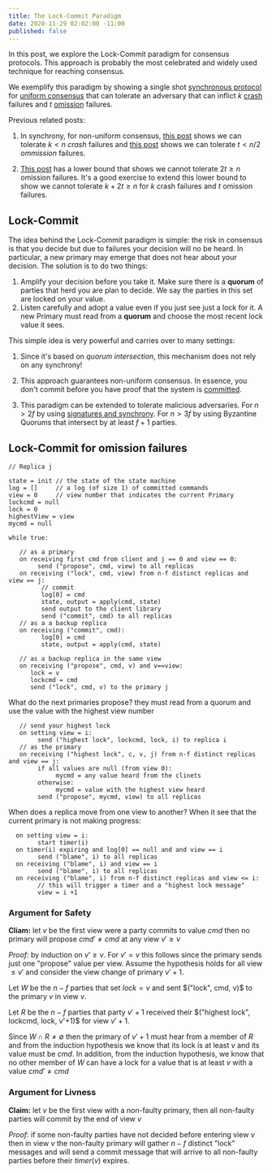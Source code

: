 ```yaml
---
title: The Lock-Commit Paradigm
date: 2020-11-29 02:02:00 -11:00
published: false
---
```


In this post, we explore the Lock-Commit paradigm for consensus protocols. This approach is probably the most celebrated and widely used technique for reaching consensus.

We exemplify this paradigm by showing a single shot [synchronous protocol](https://decentralizedthoughts.github.io/2019-06-01-2019-5-31-models/) for [uniform consensus](https://decentralizedthoughts.github.io/2019-06-27-defining-consensus/) that can tolerate an adversary that can inflict $k$ [crash](https://decentralizedthoughts.github.io/2019-06-07-modeling-the-adversary/) failures and $t$ [omission](https://decentralizedthoughts.github.io/2020-09-13-synchronous-consensus-omission-faults/) failures.

Previous related posts:
1. In synchrony, for non-uniform consensus,  [this post](https://decentralizedthoughts.github.io/2019-11-01-primary-backup/) shows we can tolerate $k<n$ *crash* failures and [this post](https://decentralizedthoughts.github.io/2020-09-13-synchronous-consensus-omission-faults/) shows we can tolerate $t<n/2$ *ommission* failures.

2. [This post](https://decentralizedthoughts.github.io/2019-11-02-primary-backup-for-2-servers-and-omission-failures-is-impossible/) has a lower bound that shows we cannot tolerate $2t\geq n$ omission failures. It's a good exercise to extend this lower bound to show we cannot tolerate $k+2t \geq n$ for $k$ crash failures and $t$ omission failures.

## Lock-Commit
The idea behind the Lock-Commit paradigm is simple: the risk in consensus is that you decide but due to failures your decision will no be heard. In particular, a new primary may emerge that does not hear about your decision. The solution is to do two things:

1. Amplify your decision before you take it. Make sure there is a **quorum** of parties that herd you are plan to decide. We say the parties in this set are locked on your value.
2. Listen carefully and adopt a value even if you just see just a lock for it. A new Primary must read from a **quorum** and choose the most recent lock value it sees.

This simple idea is very powerful and carries over to many settings:
1. Since it's based on *quorum intersection*, this mechanism does not rely on any synchrony!

2. This approach guarantees non-uniform consensus. In essence, you don't commit before you have proof that the system is [committed](https://decentralizedthoughts.github.io/2019-12-15-consensus-model-for-FLP/).

3. This paradigm can be extended to tolerate malicious adversaries. For $n>2f$ by using [signatures and synchrony](https://decentralizedthoughts.github.io/2019-11-10-authenticated-synchronous-bft/). For $n>3f$ by using Byzantine Quorums that intersect by at least $f+1$ parties.


## Lock-Commit for omission failures

    // Replica j

    state = init // the state of the state machine
    log = []     // a log (of size 1) of committed commands
    view = 0     // view number that indicates the current Primary
    lockcmd = null
    lock = 0
    highestView = view
    mycmd = null

    while true:

       // as a primary
       on receiving first cmd from client and j == 0 and view == 0:
            send ("propose", cmd, view) to all replicas
       on receiving ("lock", cmd, view) from n-f distinct replicas and view == j:
             // commit
             log[0] = cmd
             state, output = apply(cmd, state)
             send output to the client library
             send ("commit", cmd) to all replicas
       // as a a backup replica
       on receiving ("commit", cmd):
             log[0] = cmd
             state, output = apply(cmd, state)

       // as a backup replica in the same view
       on receiving ("propose", cmd, v) and v==view:
          lock = v
          lockcmd = cmd
          send ("lock", cmd, v) to the primary j

What do the next primaries propose? they must read from a quorum and use the value with the highest view number


       // send your highest lock
       on setting view = i:
            send ("highest lock", lockcmd, lock, i) to replica i
       // as the primary
       on receiving ("highest lock", c, v, j) from n-f distinct replicas and view == j:
            if all values are null (from view 0):
                 mycmd = any value heard from the clinets
            otherwise:
                 mycmd = value with the highest view heard
            send ("propose", mycmd, view) to all replicas

When does a replica move from one view to another? When it see that the current primary is not making progress:

      on setting view = i:
            start timer(i)
      on timer(i) expiring and log[0] == null and and view == i
            send ("blame", i) to all replicas
      on receiving ("blame", i) and view == i
            send ("blame", i) to all replicas
      on receiving ("blame", i) from n-f distinct replicas and view <= i:
            // this will trigger a timer and a "highest lock message"
            view = i +1
         


### Argument for Safety
**Cliam:** let $v$ be the first view were a party commits to value $cmd$ then no primary will propose $cmd' \neq cmd$ at any view $v'\geq v$

            
*Proof:* by induction on $v' \geq v$. For $v'=v$ this follows since the primary sends just one "propose" value per view. Assume the hypothesis holds for all view $\leq v'$ and consider the view change of primary $v'+1$.

Let $W$ be the $n-f$ parties that set $lock = v$ and sent $("lock", cmd, v)$ to the primary $v$ in view $v$.

Let $R$ be the $n-f$ parties that party $v'+1$ received their $("highest lock", lockcmd, lock, v'+1)$ for view $v'+1$.

Since $W \cap R \neq \emptyset$ then the primary of $v'+1$ must hear from a member of $R$ and from the induction hypothesis we know that its lock is at least $v$ and its value must be $cmd$. In addition, from the induction hypothesis, we know that no other member of $W$ can have a lock for a value that is at least $v$ with a value $cmd' \neq cmd$

### Argument for Livness
**Claim:** let $v$ be the first view with a non-faulty primary, then all non-faulty parties will commit by the end of view $v$

*Proof:* if some non-faulty parties have not decided before entering view $v$ then in view $v$ the non-faulty primary will gather $n-f$ distinct "lock" messages and will send a commit message that will arrive to all non-faulty parties before their $timer(v)$ expires.


